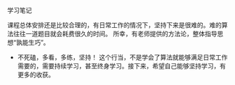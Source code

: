 学习笔记

课程总体安排还是比较合理的，有日常工作的情况下，坚持下来是很难的。难的算法往往一道题目就会耗费很久的时间。
所幸，有老师提供的方法论，整体指导思想“孰能生巧”。
* 不死磕，多看，多练，坚持！
这个行当，不是学会了算法就能够满足日常工作需要的，需要持续学习，甚至终身学习。接下来，希望自己能够坚持学习，有更多的收获。
